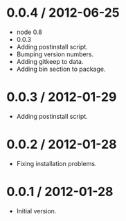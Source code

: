 
0.0.4 / 2012-06-25
==================

  * node 0.8
  * 0.0.3
  * Adding postinstall script.
  * Bumping version numbers.
  * Adding gitkeep to data.
  * Adding bin section to package.

0.0.3 / 2012-01-29
==================

  * Adding postinstall script.

0.0.2 / 2012-01-28
==================

 * Fixing installation problems.

0.0.1 / 2012-01-28
==================

  * Initial version.
